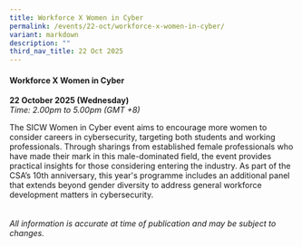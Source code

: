 ```yaml
---
title: Workforce X Women in Cyber
permalink: /events/22-oct/workforce-x-women-in-cyber/
variant: markdown
description: ""
third_nav_title: 22 Oct 2025
---
```

#### **Workforce X Women in Cyber**

**22 October 2025 (Wednesday)**  
*Time: 2.00pm to 5.00pm (GMT +8)*

The SICW Women in Cyber event aims to encourage more women to consider careers in cybersecurity, targeting both students and working professionals. Through sharings from established female professionals who have made their mark in this male-dominated field, the event provides practical insights for those considering entering the industry. As part of the CSA’s 10th anniversary, this year's programme includes an additional panel that extends beyond gender diversity to address general workforce development matters in cybersecurity.
<br><br><br>
*All information is accurate at time of publication and may be subject to changes.*